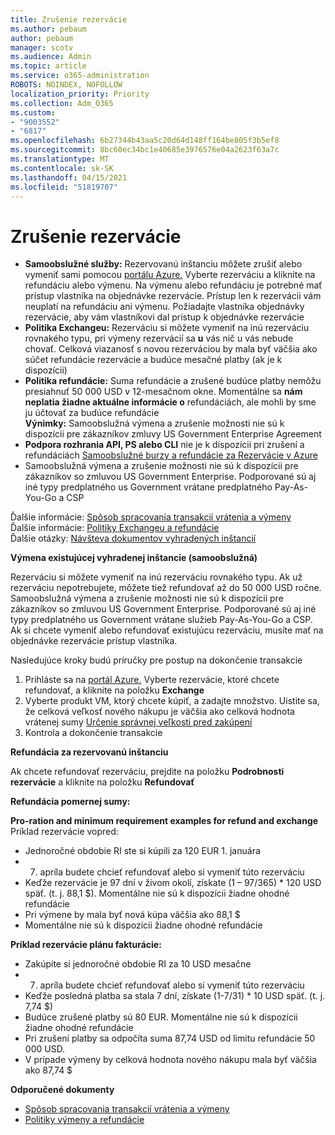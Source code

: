 ```yaml
---
title: Zrušenie rezervácie
ms.author: pebaum
author: pebaum
manager: scotv
ms.audience: Admin
ms.topic: article
ms.service: o365-administration
ROBOTS: NOINDEX, NOFOLLOW
localization_priority: Priority
ms.collection: Adm_O365
ms.custom:
- "9003552"
- "6817"
ms.openlocfilehash: 6b27344b43aa5c20d64d148ff164be805f3b5ef8
ms.sourcegitcommit: 8bc60ec34bc1e40685e3976576e04a2623f63a7c
ms.translationtype: MT
ms.contentlocale: sk-SK
ms.lasthandoff: 04/15/2021
ms.locfileid: "51819707"
---
```

# <a name="cancelling-reservation"></a>Zrušenie rezervácie

- **Samoobslužné služby:** Rezervovanú inštanciu môžete zrušiť alebo vymeniť sami pomocou [portálu Azure.](https://portal.azure.com/#blade/Microsoft_Azure_Reservations/ReservationsBrowseBlade) Vyberte rezerváciu a kliknite na refundáciu alebo výmenu. Na výmenu alebo refundáciu je potrebné mať prístup vlastníka na objednávke rezervácie. Prístup len k rezervácii vám neuplatí na refundáciu ani výmenu. Požiadajte vlastníka objednávky rezervácie, aby vám vlastníkovi dal prístup k objednávke rezervácie
- **Politika Exchangeu:** Rezerváciu si môžete vymeniť na inú rezerváciu rovnakého typu, pri výmeny rezervácií sa **u** vás nič u vás nebude chovať. Celková viazanosť s novou rezerváciou by mala byť väčšia ako súčet refundácie rezervácie a budúce mesačné platby (ak je k dispozícii)
- **Politika refundácie:** Suma refundácie a zrušené budúce platby nemôžu presiahnuť 50 000 USD v 12-mesačnom okne. Momentálne sa **nám neplatia žiadne aktuálne informácie o** refundáciách, ale mohli by sme ju účtovať za budúce refundácie  
    **Výnimky:** Samoobslužná výmena a zrušenie možnosti nie sú k dispozícii pre zákazníkov zmluvy US Government Enterprise Agreement
- **Podpora rozhrania API, PS alebo CLI** nie je k dispozícii pri zrušení a refundáciách [Samoobslužné burzy a refundácie za Rezervácie v Azure](https://docs.microsoft.com/azure/cost-management-billing/reservations/exchange-and-refund-azure-reservations?WT.mc_id=Portal-Microsoft_Azure_Support)
- Samoobslužná výmena a zrušenie možnosti nie sú k dispozícii pre zákazníkov so zmluvou US Government Enterprise. Podporované sú aj iné typy predplatného us Government vrátane predplatného Pay-As-You-Go a CSP

Ďalšie informácie: [Spôsob spracovania transakcií vrátenia a výmeny](https://docs.microsoft.com/azure/billing/billing-azure-reservations-self-service-exchange-and-refund?WT.mc_id=Portal-Microsoft_Azure_Support#how-return-and-exchange-transactions-are-processed)  
Ďalšie informácie: [Politiky Exchangeu a refundácie](https://docs.microsoft.com/azure/billing/billing-azure-reservations-self-service-exchange-and-refund?WT.mc_id=Portal-Microsoft_Azure_Support#exchange-policies)  
Ďalšie otázky: [Návšteva dokumentov vyhradených inštancií](https://docs.microsoft.com/azure/billing/billing-save-compute-costs-reservations?WT.mc_id=Portal-Microsoft_Azure_Support)

**Výmena existujúcej vyhradenej inštancie (samoobslužná)**

Rezerváciu si môžete vymeniť na inú rezerváciu rovnakého typu. Ak už rezerváciu nepotrebujete, môžete tiež refundovať až do 50 000 USD ročne. Samoobslužná výmena a zrušenie možnosti nie sú k dispozícii pre zákazníkov so zmluvou US Government Enterprise. Podporované sú aj iné typy predplatného us Government vrátane služieb Pay-As-You-Go a CSP. Ak si chcete vymeniť alebo refundovať existujúcu rezerváciu, musíte mať na objednávke rezervácie prístup vlastníka.

Nasledujúce kroky budú príručky pre postup na dokončenie transakcie

1. Prihláste sa na [portál Azure.](https://portal.azure.com/#blade/Microsoft_Azure_Reservations/ReservationsBrowseBlade) Vyberte rezervácie, ktoré chcete refundovať, a kliknite na položku **Exchange**
2. Vyberte produkt VM, ktorý chcete kúpiť, a zadajte množstvo. Uistite sa, že celková veľkosť nového nákupu je väčšia ako celková hodnota vrátenej sumy [Určenie správnej veľkosti pred zakúpení](https://docs.microsoft.com/azure/virtual-machines/windows/prepay-reserved-vm-instances?WT.mc_id=Portal-Microsoft_Azure_Support#determine-the-right-vm-size-before-you-buy)
3. Kontrola a dokončenie transakcie

**Refundácia za rezervovanú inštanciu**

Ak chcete refundovať rezerváciu, prejdite na položku **Podrobnosti rezervácie** a kliknite na položku **Refundovať**

**Refundácia pomernej sumy:**

**Pro-ration and minimum requirement examples for refund and exchange**  
Príklad rezervácie vopred:

- Jednoročné obdobie RI ste si kúpili za 120 EUR 1. januára
- 7. apríla budete chcieť refundovať alebo si vymeniť túto rezerváciu
- Keďže rezervácie je 97 dní v živom okolí, získate (1 – 97/365) * 120 USD späť. (t. j. 88,1 $). Momentálne nie sú k dispozícii žiadne ohodné refundácie
- Pri výmene by mala byť nová kúpa väčšia ako 88,1 $
- Momentálne nie sú k dispozícii žiadne ohodné refundácie

**Príklad rezervácie plánu fakturácie:**

- Zakúpite si jednoročné obdobie RI za 10 USD mesačne
- 7. apríla budete chcieť refundovať alebo si vymeniť túto rezerváciu
- Keďže posledná platba sa stala 7 dní, získate (1-7/31) * 10 USD späť. (t. j. 7,74 $)
- Budúce zrušené platby sú 80 EUR. Momentálne nie sú k dispozícii žiadne ohodné refundácie
- Pri zrušení platby sa odpočíta suma 87,74 USD od limitu refundácie 50 000 USD.
- V prípade výmeny by celková hodnota nového nákupu mala byť väčšia ako 87,74 $

**Odporučené dokumenty**

- [Spôsob spracovania transakcií vrátenia a výmeny](https://docs.microsoft.com/azure/billing/billing-azure-reservations-self-service-exchange-and-refund?WT.mc_id=Portal-Microsoft_Azure_Support#how-return-and-exchange-transactions-are-processed)
- [Politiky výmeny a refundácie](https://docs.microsoft.com/azure/billing/billing-azure-reservations-self-service-exchange-and-refund?WT.mc_id=Portal-Microsoft_Azure_Support#exchange-policies)